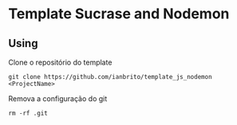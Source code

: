 # Template Sucrase and Nodemon

## Using
Clone o repositório do template

`git clone https://github.com/ianbrito/template_js_nodemon <ProjectName>`

Remova a configuração do git

`rm -rf .git`
